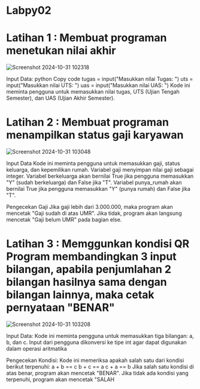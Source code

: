 # Labpy02

# Latihan 1 : Membuat programan menetukan nilai akhir
![Screenshot 2024-10-31 102318](https://github.com/user-attachments/assets/c3dcaf62-1a54-4696-aa26-eefdf13c5259)

Input Data:
python Copy code tugas = input("Masukkan nilai Tugas: ") uts = input("Masukkan nilai UTS: ") uas = input("Masukkan nilai UAS: ") Kode ini meminta pengguna untuk memasukkan nilai tugas, UTS (Ujian Tengah Semester), dan UAS (Ujian Akhir Semester).


# Latihan 2 : Membuat programan menampilkan status gaji karyawan
![Screenshot 2024-10-31 103048](https://github.com/user-attachments/assets/fc23e390-1cb4-40f7-a650-b5ba1f774775)

Input Data
Kode ini meminta pengguna untuk memasukkan gaji, status keluarga, dan kepemilikan rumah. Variabel gaji menyimpan nilai gaji sebagai integer. Variabel berkeluarga akan bernilai True jika pengguna memasukkan "Y" (sudah berkeluarga) dan False jika "T". Variabel punya_rumah akan bernilai True jika pengguna memasukkan "Y" (punya rumah) dan False jika "T".

Pengecekan Gaji
Jika gaji lebih dari 3.000.000, maka program akan mencetak "Gaji sudah di atas UMR". Jika tidak, program akan langsung mencetak "Gaji belum UMR" pada bagian else.

# Latihan 3 : Memggunkan kondisi QR Program membandingkan 3 input bilangan, apabila penjumlahan 2 bilangan hasilnya sama dengan bilangan lainnya, maka cetak pernyataan "BENAR"
![Screenshot 2024-10-31 103208](https://github.com/user-attachments/assets/e476315c-676f-43bf-a513-0917625f1e21)

Input Data:
Kode ini meminta pengguna untuk memasukkan tiga bilangan: a, b, dan c. Input dari pengguna dikonversi ke tipe int agar dapat digunakan dalam operasi aritmatika

Pengecekan Kondisi:
Kode ini memeriksa apakah salah satu dari kondisi berikut terpenuhi: a + b == c b + c == a c + a == b Jika salah satu kondisi di atas benar, program akan mencetak "BENAR". Jika tidak ada kondisi yang terpenuhi, program akan mencetak "SALAH
